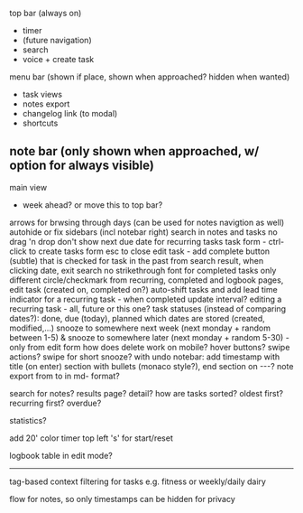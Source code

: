 top bar (always on)
- timer
- (future navigation)
- search
- voice + create task

menu bar (shown if place, shown when approached? hidden when wanted)
- task views
- notes export
- changelog link (to modal)
- shortcuts

note bar (only shown when approached, w/ option for always visible)
- 

main view
- week ahead? or move this to top bar?

arrows for brwsing through days (can be used for notes navigtion as well)
autohide or fix sidebars (incl notebar right)
search in notes and tasks
no drag 'n drop
don't show next due date for recurring tasks
task form - ctrl-click to create
tasks form esc to close
edit task - add complete button (subtle) that is checked for task in the past
from search result, when clicking date, exit search
no strikethrough font for completed tasks only different circle/checkmark
from recurring, completed and logbook pages, edit task (created on, completed on?)
auto-shift tasks and add lead time indicator
for a recurring task - when completed update interval?
editing a recurring task - all, future or this one?
task statuses (instead of comparing dates?): done, due (today), planned
which dates are stored (created, modified,...)
snooze to somewhere next week (next monday + random between 1-5) & snooze to somewhere later (next monday + random 5-30) - only from edit form
how does delete work on mobile? hover buttons? swipe actions? swipe for short snooze? with undo 
notebar: add timestamp with title (on enter) section with bullets (monaco style?), end section on ---?
note export from to in md- format?

search for notes? results page? detail?
how are tasks sorted? oldest first? recurring first? overdue?

statistics?

add 20' color timer top left 's' for start/reset


logbook table in edit mode?

---
tag-based context filtering for tasks
e.g. fitness or weekly/daily dairy

flow for notes, so only timestamps
can be hidden for privacy